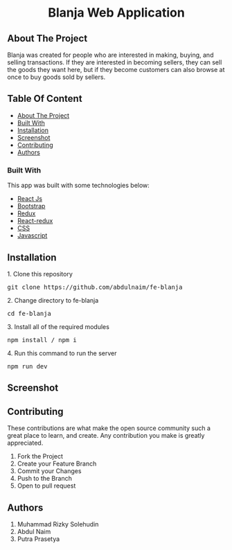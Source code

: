 <h1 align="center">Blanja Web Application</h1>

## About The Project
<p>
 Blanja was created for people who are interested in making, buying, and selling transactions. If they are interested in becoming sellers,
 they can sell the goods they want here, but if they become customers can also browse at once to buy goods sold by sellers.
</p>

## Table Of Content
- [About The Project](#About-The-project)
- [Built With](#Built-With)
- [Installation](#Installation)
- [Screenshot](#Screenshot)
- [Contributing](#Contributing)
- [Authors](#Authors)

### Built With

This app was built with some technologies below:

- [React Js](https://reactjs.org)
- [Bootstrap](https://www.npmjs.com/package/bootstrap)
- [Redux](https://www.npmjs.com/package/redux)
- [React-redux](https://www.npmjs.com/package/react-redux)
- [CSS](https://developer.mozilla.org/en-US/docs/Web/CSS?retiredLocale=id)
- [Javascript](https://www.javascript.com/)


## Installation

<p>1. Clone this repository</p>
<pre>git clone https://github.com/abdulnaim/fe-blanja</pre>
<p>2. Change directory to fe-blanja</p>
<pre>cd fe-blanja</pre>
<p>3. Install all of the required modules</p>
<pre>npm install / npm i</pre>
<p>4. Run this command to run the server</p>
<pre>npm run dev</pre>

## Screenshot

## Contributing
<p>These contributions are what make the open source community such a great place to learn, and create. Any contribution you make is greatly appreciated.</p>
<ol>
  <li>Fork the Project</li>
  <li>Create your Feature Branch </li>
  <li>Commit your Changes </li>
  <li>Push to the Branch </li>
  <li>Open to pull request</li>
</ol>

## Authors
<ol>
 <li>Muhammad Rizky Solehudin</li>
 <li>Abdul Naim</li>
 <li>Putra Prasetya</li>
</ol>

 <p align="center">
    <!--  -->
 </p>


